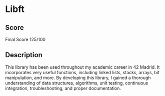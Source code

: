 # Libft
## Score
Final Score 125/100

## Description

This library has been used throughout my academic career in 42 Madrid. It incorporates very useful functions, including linked lists, stacks, arrays, bit manipulation, and more. By developing this library, I gained a thorough understanding of data structures, algorithms, unit testing, continuous integration, troubleshooting, and proper documentation.
